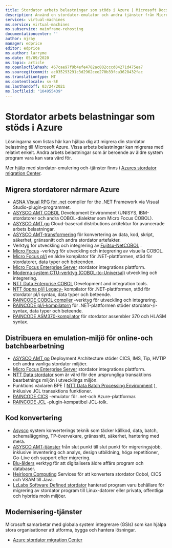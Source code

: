 ```yaml
---
title: Stordator arbets belastningar som stöds i Azure | Microsoft Docs
description: Använd en stordator-emulator och andra tjänster från Microsofts partner för att vara värd för dina stordator arbets belastningar, till exempel IBM Z-baserade system med hjälp av Microsoft Azure.
services: virtual-machines
ms.service: virtual-machines
ms.subservice: mainframe-rehosting
documentationcenter: ''
author: njray
manager: edprice
editor: edprice
ms.author: larryme
ms.date: 05/09/2020
ms.topic: article
ms.openlocfilehash: 467cae97f9b4efe4782ac802cccd84271d475ea7
ms.sourcegitcommit: ac035293291c3d2962cee270b33fca3628432fac
ms.translationtype: MT
ms.contentlocale: sv-SE
ms.lasthandoff: 03/24/2021
ms.locfileid: "104955439"
---
```

# <a name="mainframe-workloads-supported-on-azure"></a>Stordator arbets belastningar som stöds i Azure

Lösningarna som listas här kan hjälpa dig att migrera din stordator belastning till Microsoft Azure. Vissa arbets belastningar kan migreras med relativt enkelt. Andra arbets belastningar som är beroende av äldre system program vara kan vara värd för. 

Mer hjälp med stordator-emulering och-tjänster finns i [Azures stordator migration Center](https://azure.microsoft.com/migration/mainframe/).

## <a name="migrate-mainframe-closer-to-azure"></a>Migrera stordatorer närmare Azure

- [ASNA Visual RPG for .net](https://asna.com/us/products/visual-rpg) compiler for the .NET Framework via Visual Studio-plugin-programmet.
- [ASYSCO AMT COBOL](https://www.asysco.com/cobol/) Development Environment (UNISYS, IBM-stordatorer och andra COBOL-dialekter som Micro Focus COBOL).
- [ASYSCO AMT go](https://www.asysco.com/amt-go/) Cloud-baserad distributions arkitektur för avancerade arbets belastningar.
- [ASYSCO AMT-transformering](https://www.asysco.com/amt-transform/) för konvertering av data, kod, skript, säkerhet, gränssnitt och andra stordator artefakter.
- Verktyg för utveckling och integrering av [Fujitsu-NetCOBOL](https://www.fujitsu.com/global/products/software/developer-tool/netcobol/) .
- [Micro Focus](https://www.microfocus.com/products/visual-cobol/) -verktyg för utveckling och integrering av visuella COBOL.
- [Micro Focus pl/i](https://www.microfocus.com/campaign/download/pli-modernization/) en äldre kompilator för .NET-plattformen, stöd för stordatorer, data typer och beteenden.
- [Micro Focus Enterprise Server](https://www.microfocus.com/products/enterprise-suite/enterprise-server/) stordator integrations plattform.
- [Moderna system CTU-verktyg (COBOL-to-Universal)](https://modernsystems.com/automatic-cobol-to-java-conversion/) utveckling och integrering.
- [NTT Data Enterprise COBOL](https://us.nttdata.com/en/digital/application-development-and-modernization) Development and integration tools.
- [NTT öppna pl/i Legacy-](https://us.nttdata.com/en/digital/application-development-and-modernization) kompilator för .NET-plattformen, stöd för stordator pl/i syntax, data typer och beteende.
- [RAINCODE COBOL compiler](https://www.raincode.com/products/cobol/) -verktyg för utveckling och integrering.
- [RAINCODE pl/i-kompilatorn](https://www.raincode.com/products/pli/) för .NET-plattformen stöder stordator-/i-syntax, data typer och beteende.
- [RAINCODE ASM370-kompilator](https://www.raincode.com/technical-landscape/asm370/) för stordator assembler 370 och HLASM syntax.

## <a name="deploy-an-emulation-environment-for-online-and-batch-processing"></a>Distribuera en emulation-miljö för online-och batchbearbetning

- [ASYSCO AMT go](https://www.asysco.com/amt-go/) Deployment Architecture stöder CICS, IMS, Tip, HVTIP och andra vanliga stordator miljöer.
- [Micro Focus Enterprise Server](https://www.microfocus.com/products/enterprise-suite/enterprise-server/) stordator integrations plattform.
- [NTT Data stordator](https://us.nttdata.com/en/-/media/assets/white-paper/apps-mainframe-re-hosting-development-environment-whitepaper.pdf) som är värd för den ursprungliga transaktions bearbetnings miljön i utvecklings miljön.
- Funktions växlaren BPE ( [NTT Data Batch Processing Environment](https://us.nttdata.com/en/-/media/assets/white-paper/apps-mainframe-re-hosting-development-environment-whitepaper.pdf) ), inklusive JCL transaktions funktioner.
- [RAINCODE CICS](https://www.raincode.com/technical-landscape/cics/) -emulator för .net-och Azure-plattformar.
- [RAINCODE JCL](https://www.raincode.com/products/jcl/) -plugin-kompatibel JCL-tolk.

## <a name="code-conversion"></a>Kod konvertering

- [Asysco](https://www.asysco.com/azure-cloud/) system konverterings teknik som täcker källkod, data, batch, schemaläggning, TP-övervakare, gränssnitt, säkerhet, hantering med mera.
- [ASYSCO AMT-tjänster](https://www.asysco.com/migration-services/) från slut punkt till slut punkt för migreringsjobb, inklusive inventering och analys, design utbildning, höga repetitioner, Go-Live och support efter migrering.
- [Blu-ålders](https://www.bluage.com/) verktyg för att digitalisera äldre affärs program och databaser.
- [Heirloom Computing](https://www.heirloomcomputing.com/tag/convert-cobol-to-java/) Services för att konvertera stordator Cobol, CICS och VSAM till Java.
- [LzLabs Software Defined stordator](https://www.lzlabs.com/) hanterad program varu behållare för migrering av stordator program till Linux-datorer eller privata, offentliga och hybrida moln miljöer.

## <a name="modernization-services"></a>Modernisering-tjänster

Microsoft samarbetar med globala system integrerare (GSIs) som kan hjälpa stora organisationer att utforma, bygga och hantera lösningar. 

- [Azure stordator migration Center](https://azure.microsoft.com/migration/mainframe/)
